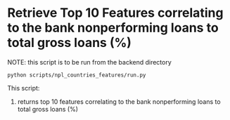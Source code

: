 # Retrieve Top 10 Features correlating to the bank nonperforming loans to total gross loans (%)

NOTE: this script is to be run from the backend directory

```
python scripts/npl_countries_features/run.py
```

This script:
1. returns top 10 features correlating to the bank nonperforming loans to total gross loans (%)
